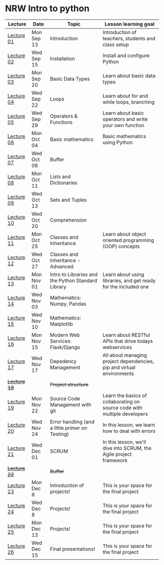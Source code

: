 # NRW Intro to python

| Lecture                 | Date       | Topic                              | Lesson learning goal                                                           |
| ----------------------- | ---------- | ---------------------------------- | ------------------------------------------------------------------------------ |
| [Lecture 01](lecture-01/)  | Mon Sep 13 | Introduction                      | Introduction of teachers, students and class setup |
| [Lecture 02](lecture-02/)  | Wed Sep 15 | Installation | Install and configure Python |
| [Lecture 03](lecture-03/) | Mon Sep 20 | Basic Data Types | Learn about basic data types |
| [Lecture 04](lecture-04/) | Wed Sep 22 | Loops | Learn about for and while loops, branching |
| [Lecture 05](lecture-05/) | Wed Sep 29 | Operators & Functions | Learn about basic operators and write your own function |
| [Lecture 06](lecture-06/) | Mon Oct 04 | Basic mathematics | Basic mathematics using Python |
| [Lecture 07](lecture-07/) | Wed Oct 06  | Buffer |  |
| [Lecture 08](lecture-08/) | Mon Oct 11  | Lists and Dictionaries |  |
| [Lecture 09](lecture-09/) | Wed Oct 13 | Sets and Tuples |  |
| [Lecture 10](lecture-10/) | Wed Oct 20 | Comprehension |  |
| [Lecture 11](lecture-11/) | Mon Oct 25 |  Classes and Inheritance                       | Learn about object oriented programming (OOP) concepts                                                    |
| [Lecture 12](lecture-12/) | Wed Oct 27 |  Classes and Inheritance - Advanced                       |                                                     |
| [Lecture 13](lecture-13/) | Mon Nov 01 |  Intro to Libraries and the Python Standard Library                      | Learn about using libraries, and get ready for the included one                                                    |
| [Lecture 14](lecture-14/) | Wed Nov 03 |  Mathematics: Numpy, Pandas                       |                                                     |
| [Lecture 15](lecture-15/) | Wed Nov 10  |  Mathematics: Matplotlib                   |                                                |
| [Lecture 16](lecture-16/) | Mon Nov 15 |  Modern Web Services: Flask/Django                      | Learn about RESTful APIs that drive todays webservices                                                    |
| [Lecture 17](lecture-17/) | Wed Nov 17 |  Depedency Management                       | All about managing project dependencies, pip and virtual environments                                               |
| ~~[Lecture 18](lecture-18/)~~ |  |  ~~Project structure~~                       |                                                   |
| [Lecture 19](lecture-19/) | Mon Nov 22 |  Source Code Management with git                       |       Learn the basics of collaborating on source code with multiple developers                                |
| [Lecture 20](lecture-20/) | Wed Nov 24 | Error handling (and a little primer on Testing)                | In this lesson, we learn how to deal with errors                                              |
| [Lecture 21](lecture-21/) | Wed Dec 01 |  SCRUM                      | In this lesson, we'll dive into SCRUM, the Agile project framework                                                    |
| ~~[Lecture 22](lecture-22/)~~ |  | ~~Buffer~~                       |                                                    |
| [Lecture 23](lecture-23/) | Mon Dec 6  |  Introduction of projects! | This is your space for the final project                                                    |
| [Lecture 24](lecture-24/) | Wed Dec 8  | Projects!                       | This is your space for the final project                                                   |
| [Lecture 25](lecture-25/) | Mon Dec 13 |  Projects!                       | This is your space for the final project                                                   |
| [Lecture 26](lecture-26/) | Wed Dec 15 | Final presentations!                       | This is your space for the final project                                                   |
